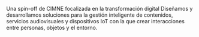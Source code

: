 Una spin-off de CIMNE focalizada en la transformación digital
Diseñamos y desarrollamos soluciones para la gestión inteligente de contenidos, servicios audiovisuales y dispositivos IoT con la que crear interacciones entre personas, objetos y el entorno.
